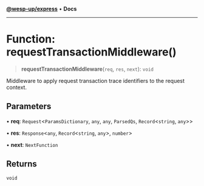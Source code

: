 [**@wesp-up/express**](../README.md) • **Docs**

---

# Function: requestTransactionMiddleware()

> **requestTransactionMiddleware**(`req`, `res`, `next`): `void`

Middleware to apply request transaction trace identifiers to the request
context.

## Parameters

• **req**: `Request`\<`ParamsDictionary`, `any`, `any`, `ParsedQs`, `Record`\<`string`, `any`\>\>

• **res**: `Response`\<`any`, `Record`\<`string`, `any`\>, `number`\>

• **next**: `NextFunction`

## Returns

`void`
